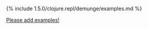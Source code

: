 {% include 1.5.0/clojure.repl/demunge/examples.md %}

[Please add examples!](https://github.com/arrdem/grimoire/edit/master/_includes/1.6.0/clojure.repl/demunge/examples.md)
